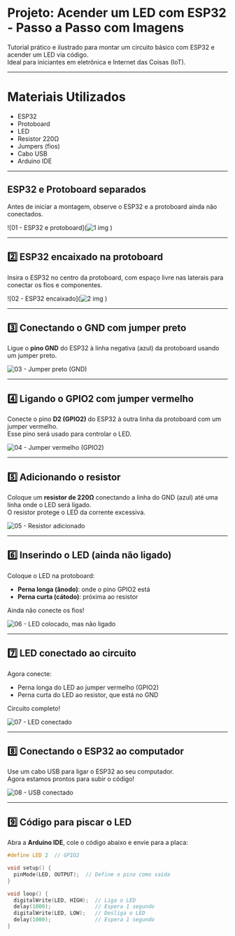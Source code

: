 #  Projeto: Acender um LED com ESP32 - Passo a Passo com Imagens

Tutorial prático e ilustrado para montar um circuito básico com ESP32 e acender um LED via código.  
Ideal para iniciantes em eletrônica e Internet das Coisas (IoT).

---

#  Materiais Utilizados

- ESP32 
- Protoboard
- LED 
- Resistor 220Ω
- Jumpers (fios)
- Cabo USB
- Arduino IDE

---

## ESP32 e Protoboard separados

Antes de iniciar a montagem, observe o ESP32 e a protoboard ainda não conectados.

![01 - ESP32 e protoboard](![1 img](https://github.com/user-attachments/assets/5521b7c2-7e0c-4061-a518-3937f3423371)
)

---

## 2️⃣ ESP32 encaixado na protoboard

Insira o ESP32 no centro da protoboard, com espaço livre nas laterais para conectar os fios e componentes.

![02 - ESP32 encaixado](![2 img](https://github.com/user-attachments/assets/f7d46853-183e-42b3-8aa7-65a12c6bf3a9)
)

---

## 3️⃣ Conectando o GND com jumper preto

Ligue o **pino GND** do ESP32 à linha negativa (azul) da protoboard usando um jumper preto.

![03 - Jumper preto (GND)](images/03.jpeg)

---

## 4️⃣ Ligando o GPIO2 com jumper vermelho

Conecte o pino **D2 (GPIO2)** do ESP32 à outra linha da protoboard com um jumper vermelho.  
Esse pino será usado para controlar o LED.

![04 - Jumper vermelho (GPIO2)](images/04.jpeg)

---

## 5️⃣ Adicionando o resistor

Coloque um **resistor de 220Ω** conectando a linha do GND (azul) até uma linha onde o LED será ligado.  
O resistor protege o LED da corrente excessiva.

![05 - Resistor adicionado](images/05.jpeg)

---

## 6️⃣ Inserindo o LED (ainda não ligado)

Coloque o LED na protoboard:
- **Perna longa (ânodo)**: onde o pino GPIO2 está
- **Perna curta (cátodo)**: próxima ao resistor

Ainda não conecte os fios!

![06 - LED colocado, mas não ligado](images/06.jpeg)

---

## 7️⃣ LED conectado ao circuito

Agora conecte:
- Perna longa do LED ao jumper vermelho (GPIO2)
- Perna curta do LED ao resistor, que está no GND

Circuito completo!

![07 - LED conectado](images/07.jpeg)

---

## 8️⃣ Conectando o ESP32 ao computador

Use um cabo USB para ligar o ESP32 ao seu computador.  
Agora estamos prontos para subir o código!

![08 - USB conectado](images/08.jpeg)

---

## 9️⃣ Código para piscar o LED

Abra a **Arduino IDE**, cole o código abaixo e envie para a placa:

```cpp
#define LED 2  // GPIO2

void setup() {
  pinMode(LED, OUTPUT);  // Define o pino como saída
}

void loop() {
  digitalWrite(LED, HIGH);  // Liga o LED
  delay(1000);              // Espera 1 segundo
  digitalWrite(LED, LOW);   // Desliga o LED
  delay(1000);              // Espera 1 segundo
}
